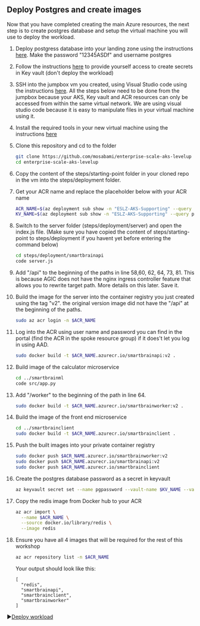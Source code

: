 ## Deploy Postgres and create images

Now that you have completed creating the main Azure resources, the next step is to create postgres database and setup the virtual machine you will use to deploy the workload.

1. Deploy postgress database into your landing zone using the instructions [here](./portgress-resource-deployment/README.md). Make the password "12345ASDf" and username postgres

2. Follow the instructions [here](https://github.com/Azure/Enterprise-Scale-for-AKS/blob/main/Scenarios/AKS-Secure-Baseline-PrivateCluster/Bicep/07-workload.md#provide-yourself-access-to-create-secrets-in-your-key-vault) to provide yourself access to create secrets in Key vault (don't deploy the workload)

3. SSH into the jumpbox vm you created, using Visual Studio code using the instructions [here](https://github.com/Azure/Enterprise-Scale-for-AKS/blob/main/Scenarios/AKS-Secure-Baseline-PrivateCluster/Terraform/08-workload.md#option-1-connecting-into-the-server-dev-linux-vm-using-ssh-and-vs-code). All the steps below need to be done from the jumpbox because your AKS, Key vault and ACR resources can only be accessed from within the same virtual network. We are using visual studio code because it is easy to manipulate files in your virtual machine using it.

4. Install the required tools in your new virtual machine using the instructions [here](./portgress-resource-deployment/setupVM.md)

5. Clone this repository and cd to the folder

   ```bash
   git clone https://github.com/mosabami/enterprise-scale-aks-levelup
   cd enterprise-scale-aks-levelup
   ```

6. Copy the content of the steps/starting-point folder in your cloned repo in the vm into the steps/deployment folder.

7. Get your ACR name and replace the placeholder below with your ACR name

   ```bash
   ACR_NAME=$(az deployment sub show -n "ESLZ-AKS-Supporting" --query properties.outputs.acrName.value -o tsv)
   KV_NAME=$(az deployment sub show -n "ESLZ-AKS-Supporting" --query properties.outputs.keyvaultName.value -o tsv)

   ```

8. Switch to the server folder (steps/deployment/server) and open the index.js file. (Make sure you have copied the content of steps/starting-point to steps/deployment if you havent yet before entering the command below)

   ```bash
   cd steps/deployment/smartbrainapi
   code server.js
   ```

9. Add "/api" to the beginning of the paths in line 58,60, 62, 64, 73, 81. This is because AGIC does not have the nginx ingress controller feature that allows you to rewrite target path. More details on this later. Save it.

10. Build the image for the server into the container registry you just created using the tag "v2". the original version image did not have the "/api" at the beginning of the paths.

    ```bash
    sudo az acr login -n $ACR_NAME
    ```

11. Log into the ACR using user name and password you can find in the portal (find the ACR in the spoke resource group) if it does't let you log in using AAD.

    ```bash
    sudo docker build -t $ACR_NAME.azurecr.io/smartbrainapi:v2 .
    ```

12. Build image of the calculator microservice

    ```bash
    cd ../smartbrainml
    code src/app.py
    ```

13. Add "/worker" to the beginning of the path in line 64.

    ```bash
    sudo docker build -t $ACR_NAME.azurecr.io/smartbrainworker:v2 .
    ```

14. Build the image of the front end microservice

    ```bash
    cd ../smartbrainclient
    sudo docker build -t $ACR_NAME.azurecr.io/smartbrainclient .
    ```

15. Push the built images into your private container registry

    ```bash
    sudo docker push $ACR_NAME.azurecr.io/smartbrainworker:v2
    sudo docker push $ACR_NAME.azurecr.io/smartbrainapi:v2
    sudo docker push $ACR_NAME.azurecr.io/smartbrainclient
    ```

16. Create the postgres database password as a secret in keyvault

    ```bash
    az keyvault secret set --name pgpassword --vault-name $KV_NAME --value "12345ASDf"
    ```

17. Copy the redis image from Docker hub to your ACR

    ```bash
    az acr import \
      --name $ACR_NAME \
      --source docker.io/library/redis \
      --image redis
    ```

18. Ensure you have all 4 images that will be required for the rest of this workshop

    ```bash
    az acr repository list -n $ACR_NAME
    ```

    Your output should look like this:

    ```output
    [
      "redis",
      "smartbrainapi",
      "smartbrainclient",
      "smartbrainworker"
    ]
    ```

:arrow_forward:[Deploy workload](./Deploy-workload.md)
